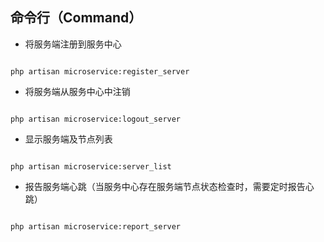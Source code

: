 ## 命令行（Command）

- 将服务端注册到服务中心

```shell

php artisan microservice:register_server

```

- 将服务端从服务中心中注销

```shell

php artisan microservice:logout_server

```

- 显示服务端及节点列表

```shell

php artisan microservice:server_list

```

- 报告服务端心跳（当服务中心存在服务端节点状态检查时，需要定时报告心跳）

```shell

php artisan microservice:report_server

```